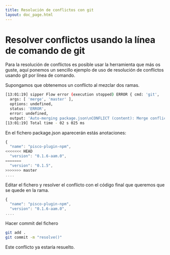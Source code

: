 ```yaml
---
title: Resolución de conflictos con git
layout: doc_page.html
---
```


# Resolver conflictos usando la línea de comando de git

Para la resolución de conflictos es posible usar la herramienta que más os guste, aquí ponemos un sencillo ejemplo de uso de resolución de conflictos usando git por línea de comando.

Supongamos que obtenemos un conflicto al mezclar dos ramas.

```bash
[13:01:19] sipper Flow error (execution stopped) ERROR { cmd: 'git',
  args: [ 'merge', 'master' ],
  options: undefined,
  status: 'ERROR',
  error: undefined,
  output: 'Auto-merging package.json\nCONFLICT (content): Merge conflict in package.json\nAutomatic merge failed; fix conflicts and then commit the result.\n' }
[13:01:19] Total time - 02 s 025 ms
```

En el fichero package.json aparecerán estás anotaciones:

```javascript
{
  "name": "pisco-plugin-npm",
<<<<<<< HEAD
  "version": "0.1.6-aam.0",
=======
  "version": "0.1.5",
>>>>>>> master
....
```

Editar el fichero y resolver el conflicto con el código final que queremos que se quede en la rama.

```javascript
{
  "name": "pisco-plugin-npm",
  "version": "0.1.6-aam.0",
....
```

Hacer commit del fichero

```bash
git add .
git commit -m "resolve()"
```

Este conflicto ya estaría resuelto.